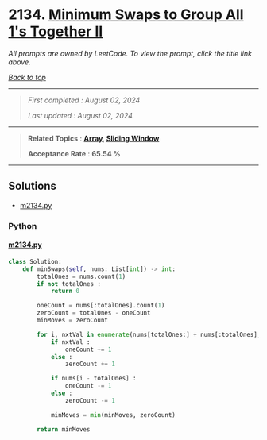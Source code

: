# 2134. [Minimum Swaps to Group All 1's Together II](<https://leetcode.com/problems/minimum-swaps-to-group-all-1s-together-ii>)

*All prompts are owned by LeetCode. To view the prompt, click the title link above.*

*[Back to top](<../README.md>)*

------

> *First completed : August 02, 2024*
>
> *Last updated : August 02, 2024*

------

> **Related Topics** : **[Array](<by_topic/Array.md>), [Sliding Window](<by_topic/Sliding Window.md>)**
>
> **Acceptance Rate** : **65.54 %**

------

## Solutions

- [m2134.py](<../my-submissions/m2134.py>)
### Python
#### [m2134.py](<../my-submissions/m2134.py>)
```Python
class Solution:
    def minSwaps(self, nums: List[int]) -> int:
        totalOnes = nums.count(1)
        if not totalOnes :
            return 0

        oneCount = nums[:totalOnes].count(1)
        zeroCount = totalOnes - oneCount
        minMoves = zeroCount

        for i, nxtVal in enumerate(nums[totalOnes:] + nums[:totalOnes], totalOnes) :
            if nxtVal :
                oneCount += 1
            else :
                zeroCount += 1

            if nums[i - totalOnes] :
                oneCount -= 1
            else :
                zeroCount -= 1

            minMoves = min(minMoves, zeroCount)

        return minMoves
```

